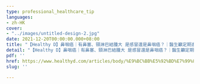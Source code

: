 ```yaml
---
type: professional_healthcare_tip
languages:
- zh-HK
cover:
- "../images/untitled-design-2.jpg"
date: 2021-12-20T00:00:00.000+08:00
title: "【Healthy D】鼻咽癌｜有鼻塞、頸淋巴結腫大 是感冒還是鼻咽癌？｜醫生籲定期進行早期篩查"
detail: "【Healthy D】鼻咽癌｜有鼻塞、頸淋巴結腫大 是感冒還是鼻咽癌？｜醫生籲定期進行早期篩查"
pdf: ''
href: https://www.healthyd.com/articles/body/%E9%BC%BB%E5%92%BD%E7%99%8C-%E9%A0%B8%E6%B7%8B%E5%B7%B4%E7%B5%90%E8%85%AB%E5%A4%A7-%E9%86%AB%E7%94%9F%E7%B1%B2%E5%AE%9A%E6%9C%9F%E9%80%B2%E8%A1%8C%E6%97%A9%E6%9C%9F%E7%AF%A9%E6%9F%A5?utm_source=healthyd&amp;utm_medium=fb&amp;utm_campaign=fb_20211220&amp;fbclid=IwAR3rGV_ON2iRijhkuPAe2Qgvhk9DNGwJMFrvVSOff0Ly5RPCh_LP7xAiHTg
slug: ''

---
```


